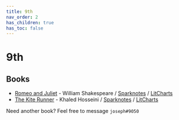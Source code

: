 ```yaml
---
title: 9th
nav_order: 2
has_children: true
has_toc: false
---
```


# 9th
## Books
- [Romeo and Juliet](/9th/Romeo-and-Juliet) - William Shakespeare / [Sparknotes](https://www.sparknotes.com/shakespeare/romeojuliet/) / [LitCharts](https://www.litcharts.com/lit/romeo-and-juliet)
- [The Kite Runner](/9th/The-Kite-Runner) - Khaled Hosseini / [Sparknotes](https://www.sparknotes.com/lit/the-kite-runner/) / [LitCharts](https://www.litcharts.com/lit/the-kite-runner)

Need another book? Feel free to message `joseph#9050`

<script>if (location.href.endsWith('.html')) window.history.replaceState({}, document.title, location.href.substring(0, location.href.length-5));</script>